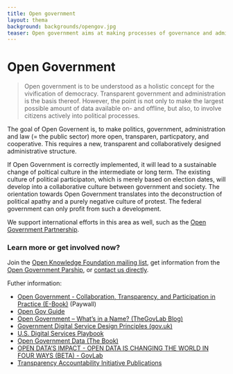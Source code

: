 ```yaml
---
title: Open government
layout: thema
background: backgrounds/opengov.jpg
teaser: Open government aims at making processes of governance and administration more transparent in order to facilitate mechanisms of participation.
---
```

# Open Government

>Open government is to be understood as a holistic concept for the vivification of democracy. Transparent government and administration is the basis thereof. However, the point is not only to make the largest possible amount of data available on- and offline, but also, to involve citizens actively into political processes. 

The goal of Open Governent is, to make politics, government, administration and law (= the public sector) more open, transparen, particpatory, and cooperative. This requires a new, transparent and collaboratively designed administrative structure. 

If Open Government is correctly implemented, it will lead to a sustainable change of poltical culture in the intermediate or long term. The existing culture of political participaton, which is merely based on election dates, will develop into a collaborative culture between government and society. The orientation towards Open Government translates into the deconstruction of political apathy and a purely negative culture of protest. The federal government can only profit from such a development. 

We support international efforts in this area as well, such as the [Open Government Partnership](http://www.opengovpartnership.org/). 

### Learn more or get involved now? 

Join the [Open Knowledge Foundation mailing list](https://lists.okfn.org/mailman/listinfo/okfn-de), get information from the [Open Government Parship](http://www.opengovpartnership.de/), or [contact us directly](mailto:info@okfn.de).  


Futher information:

* [Open Government - Collaboration, Transparency, and Participation in Practice (E-Book)](http://shop.oreilly.com/product/9780596804367.do) (Paywall)
* [Open Gov Guide](http://www.opengovguide.com/)
* [Open Government – What’s in a Name? (TheGovLab Blog)](http://thegovlab.org/open-government-whats-in-a-name/)
* [Government Digital Service Design Principles (gov.uk)](https://www.gov.uk/design-principles)
* [U.S. Digital Services Playbook](https://playbook.cio.gov/)
* [Open Government Data (The Book)](https://opengovdata.io/)
* [OPEN DATA’S IMPACT - OPEN DATA IS CHANGING THE WORLD IN FOUR WAYS (BETA) - GovLab](http://odimpact.org/)
* [Transparency Accountability Initiative Publications](http://www.transparency-initiative.org/publications)